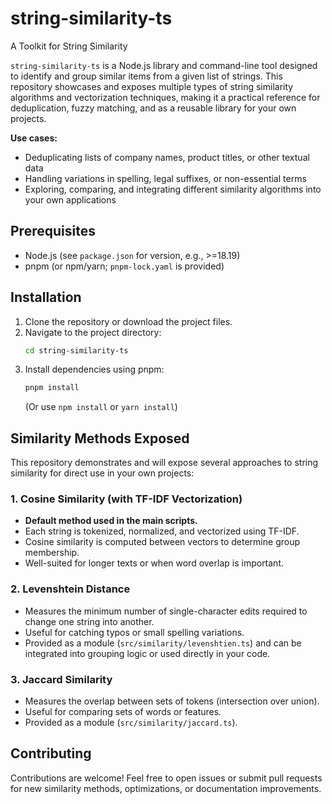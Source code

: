 # string-similarity-ts

A Toolkit for String Similarity

`string-similarity-ts` is a Node.js library and command-line tool designed to identify and group similar items from a given list of strings. This repository showcases and exposes multiple types of string similarity algorithms and vectorization techniques, making it a practical reference for deduplication, fuzzy matching, and as a reusable library for your own projects.

**Use cases:**
- Deduplicating lists of company names, product titles, or other textual data
- Handling variations in spelling, legal suffixes, or non-essential terms
- Exploring, comparing, and integrating different similarity algorithms into your own applications

## Prerequisites

* Node.js (see `package.json` for version, e.g., >=18.19)
* pnpm (or npm/yarn; `pnpm-lock.yaml` is provided)

## Installation

1. Clone the repository or download the project files.
2. Navigate to the project directory:
    ```bash
    cd string-similarity-ts
    ```
3. Install dependencies using pnpm:
    ```bash
    pnpm install
    ```
    (Or use `npm install` or `yarn install`)

## Similarity Methods Exposed

This repository demonstrates and will expose several approaches to string similarity for direct use in your own projects:

### 1. Cosine Similarity (with TF-IDF Vectorization)
- **Default method used in the main scripts.**
- Each string is tokenized, normalized, and vectorized using TF-IDF.
- Cosine similarity is computed between vectors to determine group membership.
- Well-suited for longer texts or when word overlap is important.

### 2. Levenshtein Distance
- Measures the minimum number of single-character edits required to change one string into another.
- Useful for catching typos or small spelling variations.
- Provided as a module (`src/similarity/levenshtien.ts`) and can be integrated into grouping logic or used directly in your code.

### 3. Jaccard Similarity
- Measures the overlap between sets of tokens (intersection over union).
- Useful for comparing sets of words or features.
- Provided as a module (`src/similarity/jaccard.ts`).

## Contributing
Contributions are welcome! Feel free to open issues or submit pull requests for new similarity methods, optimizations, or documentation improvements.